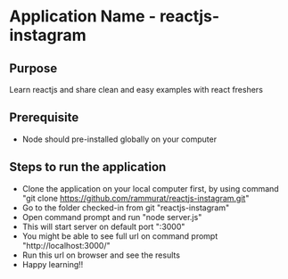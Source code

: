 # Application Name - reactjs-instagram

## Purpose
Learn reactjs and share clean and easy examples with react freshers

## Prerequisite 
* Node should pre-installed globally on your computer 

## Steps to run the application
* Clone the application on your local computer first, by using command "git clone https://github.com/rammurat/reactjs-instagram.git"
* Go to the folder checked-in from git "reactjs-instagram"
* Open command prompt and run "node server.js"
* This will start server on default port ":3000"
* You might be able to see full url on command prompt "http://localhost:3000/"
* Run this url on browser and see the results
* Happy learning!!   
